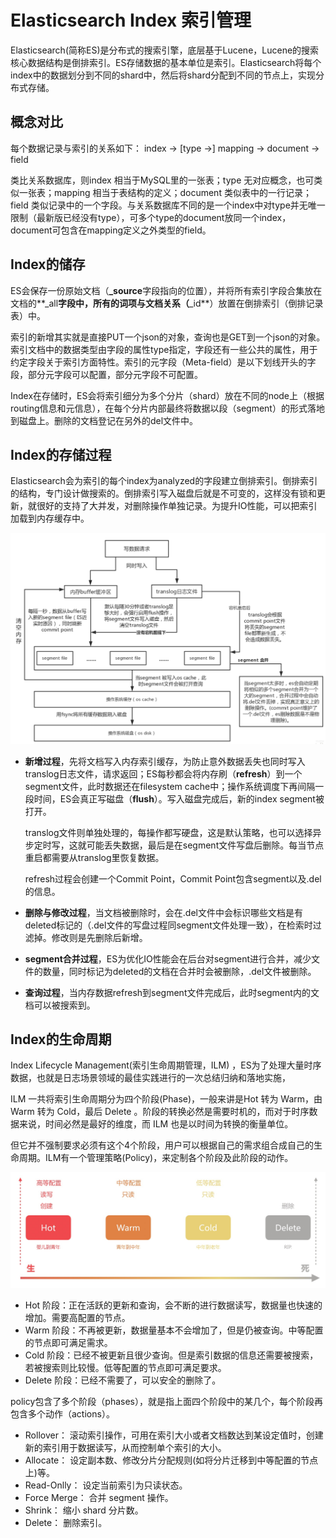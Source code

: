 # Elasticsearch Index 索引管理

Elasticsearch(简称ES)是分布式的搜索引擎，底层基于Lucene，Lucene的搜索核心数据结构是倒排索引。ES存储数据的基本单位是索引。Elasticsearch将每个index中的数据划分到不同的shard中，然后将shard分配到不同的节点上，实现分布式存储。

##  概念对比

每个数据记录与索引的关系如下：
index -> [type ->] mapping -> document -> field

类比关系数据库，则index 相当于MySQL里的一张表；type 无对应概念，也可类似一张表；mapping 相当于表结构的定义；document 类似表中的一行记录；field 类似记录中的一个字段。与关系数据库不同的是一个index中对type并无唯一限制（最新版已经没有type），可多个type的document放同一个index，document可包含在mapping定义之外类型的field。

## Index的储存

ES会保存一份原始文档（**_source**字段指向的位置），并将所有索引字段合集放在文档的**_all**字段中，所有的词项与文档关系（**_id**）放置在倒排索引（倒排记录表）中。

索引的新增其实就是直接PUT一个json的对象，查询也是GET到一个json的对象。索引文档中的数据类型由字段的属性type指定，字段还有一些公共的属性，用于约定字段关于索引方面特性。索引的元字段（Meta-field）是以下划线开头的字段，部分元字段可以配置，部分元字段不可配置。

Index在存储时，ES会将索引细分为多个分片（shard）放在不同的node上（根据routing信息和元信息），在每个分片内部最终将数据以段（segment）的形式落地到磁盘上。删除的文档登记在另外的del文件中。

## Index的存储过程

Elasticsearch会为索引的每个index为analyzed的字段建立倒排索引。倒排索引的结构，专门设计做搜索的。倒排索引写入磁盘后就是不可变的，这样没有锁和更新，就很好的支持了大并发，对删除操作单独记录。为提升IO性能，可以把索引加载到内存缓存中。

![es读写过程](./es_write_read_process.png)

- **新增过程**，先将文档写入内存索引缓存，为防止意外数据丢失也同时写入translog日志文件，请求返回；ES每秒都会将内存刷（**refresh**）到一个segment文件，此时数据还在filesystem cache中；操作系统调度下再间隔一段时间，ES会真正写磁盘（**flush**）。写入磁盘完成后，新的index segment被打开。

  translog文件则单独处理的，每操作都写硬盘，这是默认策略，也可以选择异步定时写，这就可能丢失数据，最后是在segment文件写盘后删除。每当节点重启都需要从translog里恢复数据。

  refresh过程会创建一个Commit Point，Commit Point包含segment以及.del的信息。

- **删除与修改过程**，当文档被删除时，会在.del文件中会标识哪些文档是有deleted标记的（.del文件的写盘过程同segment文件处理一致），在检索时过滤掉。修改则是先删除后新增。

- **segment合并过程**，ES为优化IO性能会在后台对segment进行合并，减少文件的数量，同时标记为deleted的文档在合并时会被删除，.del文件被删除。

- **查询过程**，当内存数据refresh到segment文件完成后，此时segment内的文档可以被搜索到。

## Index的生命周期

Index Lifecycle Management(索引生命周期管理，ILM) ，ES为了处理大量时序数据，也就是日志场景领域的最佳实践进行的一次总结归纳和落地实施，

ILM 一共将索引生命周期分为四个阶段(Phase)，一般来讲是Hot 转为 Warm，由 Warm 转为 Cold，最后 Delete 。阶段的转换必然是需要时机的，而对于时序数据来说，时间必然是最好的维度，而 ILM 也是以时间为转换的衡量单位。

但它并不强制要求必须有这个4个阶段，用户可以根据自己的需求组合成自己的生命周期。ILM有一个管理策略(Policy)，来定制各个阶段及此阶段的动作。

![ES生命周期](./es_ILM_lifecycle.jpg)

- Hot 阶段：正在活跃的更新和查询，会不断的进行数据读写，数据量也快速的增加。需要高配置的节点。
- Warm 阶段：不再被更新，数据量基本不会增加了，但是仍被查询。中等配置的节点即可满足需求。
- Cold 阶段：已经不被更新且很少查询。但是索引数据的信息还需要被搜索，若被搜索则比较慢。低等配置的节点即可满足要求。
- Delete 阶段：已经不需要了，可以安全的删除了。

policy包含了多个阶段（phases），就是指上面四个阶段中的某几个，每个阶段再包含多个动作（actions）。

- Rollover： 滚动索引操作，可用在索引大小或者文档数达到某设定值时，创建新的索引用于数据读写，从而控制单个索引的大小。
- Allocate： 设定副本数、修改分片分配规则(如将分片迁移到中等配置的节点上)等。
- Read-Onlly： 设定当前索引为只读状态。
- Force Merge： 合并 segment 操作。
- Shrink： 缩小 shard 分片数。
- Delete： 删除索引。

